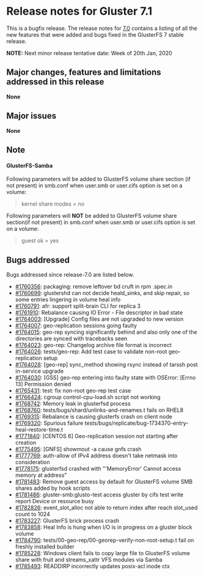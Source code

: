 # Release notes for Gluster 7.1

This is a bugfix release. The release notes for [7.0](7.0.md)
contains a listing of all the new features that were added
and bugs fixed in the GlusterFS 7 stable release.

**NOTE:** Next minor release tentative date: Week of 20th Jan, 2020

## Major changes, features and limitations addressed in this release

**None**

## Major issues

**None**

## Note

#### GlusterFS-Samba

Following parameters will be added to GlusterFS volume share section (if not present) in smb.conf when user.smb or user.cifs option is set on a volume:

> kernel share modes = no

Following parameters will **NOT** be added to GlusterFS volume share section(if not present) in smb.conf when user.smb or user.cifs option is set on a volume:

> guest ok = yes

## Bugs addressed

Bugs addressed since release-7.0 are listed below.

- [#1760356](https://bugzilla.redhat.com/1760356): packaging: remove leftover bd cruft in rpm .spec.in
- [#1760699](https://bugzilla.redhat.com/1760699): glustershd can not decide heald_sinks, and skip repair, so some entries lingering in volume heal info
- [#1760791](https://bugzilla.redhat.com/1760791): afr: support split-brain CLI for replica 3
- [#1761910](https://bugzilla.redhat.com/1761910): Rebalance causing IO Error - File descriptor in bad state
- [#1764003](https://bugzilla.redhat.com/1764003): [Upgrade] Config files are not upgraded to new version
- [#1764007](https://bugzilla.redhat.com/1764007): geo-replication sessions going faulty
- [#1764015](https://bugzilla.redhat.com/1764015): geo-rep syncing significantly behind and also only one of the directories are synced with tracebacks seen
- [#1764023](https://bugzilla.redhat.com/1764023): geo-rep: Changelog archive file format is incorrect
- [#1764026](https://bugzilla.redhat.com/1764026): tests/geo-rep: Add test case to validate non-root geo-replication setup
- [#1764028](https://bugzilla.redhat.com/1764028): [geo-rep] sync_method showing rsync instead of tarssh post in-service upgrade
- [#1764030](https://bugzilla.redhat.com/1764030): [GSS] geo-rep entering into faulty state with OSError: [Errno 13] Permission denied
- [#1765431](https://bugzilla.redhat.com/1765431): test: fix non-root geo-rep test case
- [#1766424](https://bugzilla.redhat.com/1766424): cgroup control-cpu-load.sh script not working
- [#1768742](https://bugzilla.redhat.com/1768742): Memory leak in glusterfsd process
- [#1768760](https://bugzilla.redhat.com/1768760): tests/bugs/shard/unlinks-and-renames.t fails on RHEL8
- [#1769315](https://bugzilla.redhat.com/1769315): Rebalance is causing glusterfs crash on client node
- [#1769320](https://bugzilla.redhat.com/1769320): Spurious failure tests/bugs/replicate/bug-1734370-entry-heal-restore-time.t
- [#1771840](https://bugzilla.redhat.com/1771840): [CENTOS 6] Geo-replication session not starting after creation
- [#1775495](https://bugzilla.redhat.com/1775495): [GNFS] showmout -a <IP> cause gnfs crash
- [#1777769](https://bugzilla.redhat.com/1777769): auth-allow of IPv4 address doesn't take netmask into consideration
- [#1778175](https://bugzilla.redhat.com/1778175): glusterfsd crashed with "'MemoryError' Cannot access memory at address"
- [#1781483](https://bugzilla.redhat.com/1781483): Remove guest access by default for GlusterFS volume SMB shares added by hook scripts
- [#1781486](https://bugzilla.redhat.com/1781486): gluster-smb:glusto-test access gluster by cifs test write report Device or resource busy
- [#1782826](https://bugzilla.redhat.com/1782826): event_slot_alloc not able to return index after reach slot_used count to 1024
- [#1783227](https://bugzilla.redhat.com/1783227): GlusterFS brick process crash
- [#1783858](https://bugzilla.redhat.com/1783858): Heal Info is hung when I/O is in progress on a gluster block volume
- [#1784790](https://bugzilla.redhat.com/1784790): tests/00-geo-rep/00-georep-verify-non-root-setup.t fail on freshly installed builder
- [#1785228](https://bugzilla.redhat.com/1785228): Windows client fails to copy large file to GlusterFS volume share with fruit and streams_xattr VFS modules via Samba
- [#1785493](https://bugzilla.redhat.com/1785493): READDIRP incorrectly updates posix-acl inode ctx
